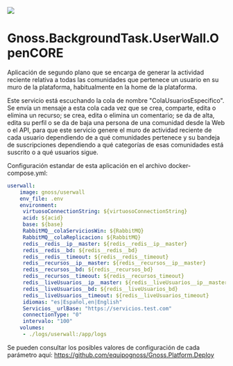 ![](https://content.gnoss.ws/imagenes/proyectos/personalizacion/7e72bf14-28b9-4beb-82f8-e32a3b49d9d3/cms/logognossazulprincipal.png)

# Gnoss.BackgroundTask.UserWall.OpenCORE

Aplicación de segundo plano que se encarga de generar la actividad reciente relativa a todas las comunidades que pertenece un usuario en su muro de la plataforma, habitualmente en la home de la plataforma.

Este servicio está escuchando la cola de nombre "ColaUsuariosEspecifico". Se envía un mensaje a esta cola cada vez que se crea, comparte, edita o elimina un recurso; se crea, edita o elimina un comentario; se da de alta, edita su perfil o se da de baja una persona de una comunidad desde la Web o el API, para que este servicio genere el muro de actividad reciente de cada usuario dependiendo de a qué comunidades pertenece y su bandeja de suscripciones dependiendo a qué categorías de esas comunidades está suscrito o a qué usuarios sigue.

Configuración estandar de esta aplicación en el archivo docker-compose.yml: 

```yml
userwall:
    image: gnoss/userwall
    env_file: .env
    environment:
     virtuosoConnectionString: ${virtuosoConnectionString}
     acid: ${acid}
     base: ${base}
     RabbitMQ__colaServiciosWin: ${RabbitMQ}
     RabbitMQ__colaReplicacion: ${RabbitMQ}
     redis__redis__ip__master: ${redis__redis__ip__master}
     redis__redis__bd: ${redis__redis__bd}
     redis__redis__timeout: ${redis__redis__timeout}
     redis__recursos__ip__master: ${redis__recursos__ip__master}
     redis__recursos__bd: ${redis__recursos_bd}
     redis__recursos__timeout: ${redis__recursos_timeout}
     redis__liveUsuarios__ip__master: ${redis__liveUsuarios__ip__master}
     redis__liveUsuarios__bd: ${redis__liveUsuarios_bd}
     redis__liveUsuarios__timeout: ${redis__liveUsuarios_timeout}
     idiomas: "es|Español,en|English"
     Servicios__urlBase: "https://servicios.test.com"
     connectionType: "0"
     intervalo: "100"
    volumes:
     - ./logs/userwall:/app/logs
```

Se pueden consultar los posibles valores de configuración de cada parámetro aquí: https://github.com/equipognoss/Gnoss.Platform.Deploy
